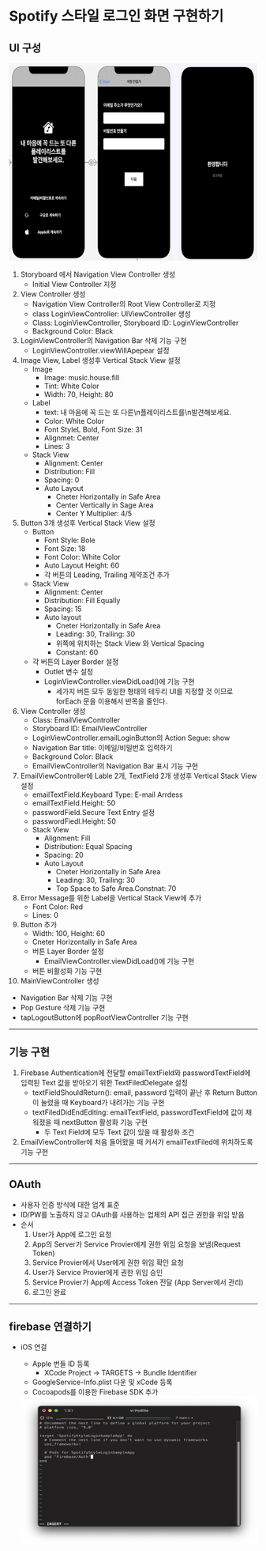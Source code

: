 # Spotify 스타일 로그인 화면 구현하기

## UI 구성
<img src="img/img01.png" width=600 height=400>

1. Storyboard 에서 Navigation View Controller 생성
   * Initial View Controller 지정
2. View Controller 생성
   * Navigation View Controller의 Root View Controller로 지정
   * class LoginViewController: UIViewController 생성
   * Class: LoginViewController, Storyboard ID: LoginViewController
   * Background Color: Black
3. LoginViewController의 Navigation Bar 삭제 기능 구현
   * LoginViewController.viewWillApepear 설정 
4. Image View, Label 생성후 Vertical Stack View 설정
   * Image
     * Image: music.house.fill
     * Tint: White Color
     * Width: 70, Height: 80 
   * Label
     * text: 내 마음에 꼭 드는 또 다른\n플레이리스트를\n발견해보세요.
     * Color: White Color
     * Font StyleL Bold, Font Size: 31
     * Alignmet: Center
     * Lines: 3
   * Stack View
     * Alignment: Center
     * Distribution: Fill 
     * Spacing: 0
     * Auto Layout
       * Cneter Horizontally in Safe Area
       * Center Vertically in Sage Area
       * Center Y Multiplier: 4/5 
5. Button 3개 생성후 Vertical Stack View 설정
   * Button 
     * Font Style: Bole
     * Font Size: 18
     * Font Color: White Color
     * Auto Layout Height: 60 
     * 각 버튼의 Leading, Trailing 제약조건 추가
   * Stack View
     * Alignment: Center
     * Distribution: Fill Equally
     * Spacing: 15
     * Auto layout
       * Cneter Horizontally in Safe Area
       * Leading: 30, Trailing: 30
       * 위쪽에 위치하는 Stack View 와 Vertical Spacing
       * Constant: 60 
   * 각 버튼의 Layer Border 설정
     * Outlet 변수 설정
     * LoginViewController.viewDidLoad()에 기능 구현
       * 세가지 버튼 모두 동일한 형태의 테두리 UI를 지정할 것 이므로 forEach 문을 이용해서 반목을 줄인다.
6. View Controller 생성
   * Class: EmailViewController
   * Storyboard ID: EmailViewController
   * LoginViewController.emailLoginButton의 Action Segue: show
   * Navigation Bar title: 이메일/비밀번호 입력하기
   * Background Color: Black
   * EmailViewController의 Navigation Bar 표시 기능 구현
7. EmailViewController에 Lable 2개, TextField 2개 생성후 Vertical Stack View 설정 
   * emailTextField.Keyboard Type: E-mail Arrdess
   * emailTextField.Height: 50
   * passwordField.Secure Text Entry 설정
   * passwordFiedl.Height: 50
   * Stack View
     * Alignment: Fill
     * Distribution: Equal Spacing
     * Spacing: 20
     * Auto Layout
       * Cneter Horizontally in Safe Area
       * Leading: 30, Trailing: 30
       * Top Space to Safe Area.Constnat: 70 
8. Error Message를 위한 Label을 Vertical Stack View에 추가
   * Font Color: Red
   * Lines: 0  
9. Button 추가
   * Width: 100, Height: 60  
   * Cneter Horizontally in Safe Area 
   * 버튼 Layer Border 설정
     * EmailViewController.viewDidLoad()에 기능 구현
   * 버튼 비활성화 기능 구현
10. MainViewController 생성 
   * Navigation Bar 삭제 기능 구현
   * Pop Gesture 삭제 기능 구현
   * tapLogoutButton에 popRootViewController 기능 구현       

---

## 기능 구현
1. Firebase Authentication에 전달할 emailTextField와 passwordTextField에 입력된 Text 값을 받아오기 위한 TextFiledDelegate 설정
   * textFieldShouldReturn(): email, password 입력이 끝난 후 Return Button 이 눌렸을 때 Keyboard가 내려가는 기능 구현
   * textFiledDidEndEditing: emailTextField, passwordTextField에 값이 채워졌을 때 nextButton 활성화 기능 구현
     * 두 Text Field에 모두 Text 값이 있을 때 활성화 조건
2. EmailViewController에 처음 들어왔을 때 커서가 emailTextFiled에 위치하도록 기능 구현

---

## OAuth
* 사용자 인증 방식에 대한 업계 표준
* ID/PW를 노출하지 않고 OAuth를 사용하는 업체의 API 접근 권한을 위임 받음
* 순서
  1. User가 App에 로그인 요청
  2. App의 Server가 Service Provier에게 권한 위임 요청을 보냄(Request Token)
  3. Service Provier에서 User에게 권한 위임 확인 요청
  4. User가 Service Provier에게 권한 위임 승인
  5. Service Provier가 App에 Access Token 전달 (App Server에서 관리)
  6. 로그인 완료

---

## firebase 연결하기
* iOS 연걸
  * Apple 번들 ID 등록
    * XCode Project -> TARGETS -> Bundle Identifier
  * GoogleService-Info.plist 다운 및 xCode 등록
  * Cocoapods를 이용한 Firebase SDK 추가 
   
  <img src="img/img02.png" width =500 height=300> 